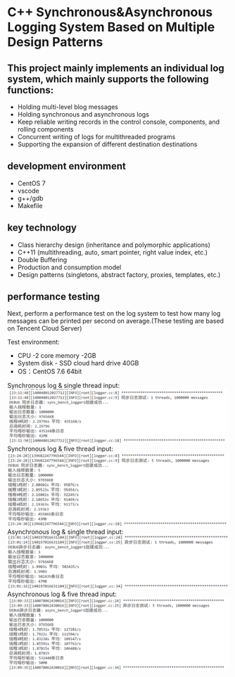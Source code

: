 # C++   Synchronous&Asynchronous Logging System Based on Multiple Design Patterns
## This project mainly implements an individual log system, which mainly supports the following functions:
- Holding multi-level blog messages
- Holding synchronous and asynchronous logs
- Keep reliable writing records in the control console, components, and rolling components
- Concurrent writing of logs for multithreaded programs
- Supporting the expansion of different destination destinations
## development environment
- CentOS 7
- vscode
- g++/gdb
- Makefile
## key technology
- Class hierarchy design (inheritance and polymorphic applications)
- C++11 (multithreading, auto, smart pointer, right value index, etc.)
- Double Buffering
- Production and consumption model
- Design patterns (singletons, abstract factory, proxies, templates, etc.)
## performance testing
Next, perform a performance test on the log system to test how many log messages can be printed per second on average.(These testing are based on Tencent Cloud Server)  

Test environment:
- CPU -2 core memory -2GB
- System disk - SSD cloud hard drive 40GB
- OS：CentOS 7.6 64bit

Synchronous log & single thread input:
![SyncSig](./images/0.png)
Synchronous log & five thread input:
![SyncFive](./images/1.png)
Asynchronous log & single thread input:
![ASyncSig](./images/2.png)
Asynchronous log & five thread input:
![ASyncFive](./images/3.png)
